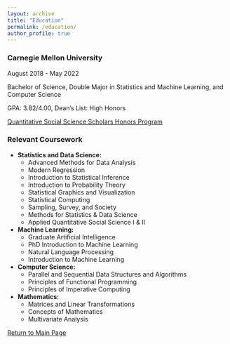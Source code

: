 ```yaml
---
layout: archive
title: "Education"
permalink: /education/
author_profile: true
---
```


### Carnegie Mellon University
August 2018 - May 2022

Bachelor of Science, Double Major in Statistics and Machine Learning, and Computer Science

GPA: 3.82/4.00, Dean’s List: High Honors

[Quantitative Social Science Scholars Honors Program](https://www.cmu.edu/dietrich/qsss/)

### Relevant Coursework
  * **Statistics and Data Science:**
    * Advanced Methods for Data Analysis
    * Modern Regression
    * Introduction to Statistical Inference
    * Introduction to Probability Theory
    * Statistical Graphics and Visualization
    * Statistical Computing
    * Sampling, Survey, and Society
    * Methods for Statistics & Data Science
    * Applied Quantitative Social Science I & II
  * **Machine Learning:**
    * Graduate Artificial Intelligence
    * PhD Introduction to Machine Learning
    * Natural Language Processing
    * Introduction to Machine Learning
  * **Computer Science:**
    * Parallel and Sequential Data Structures and Algorithms
    * Principles of Functional Programming
    * Principles of Imperative Computing
  * **Mathematics:**
    * Matrices and Linear Transformations
    * Concepts of Mathematics
    * Multivariate Analysis


[Return to Main Page](https://liangeric.github.io)
